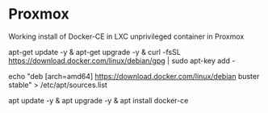 # Proxmox

Working install of Docker-CE in LXC unprivileged container in Proxmox

apt-get update -y  & apt-get upgrade -y & curl -fsSL https://download.docker.com/linux/debian/gpg | sudo apt-key add -

echo "deb [arch=amd64] https://download.docker.com/linux/debian buster stable" > /etc/apt/sources.list

apt update -y & apt upgrade -y & apt install docker-ce
